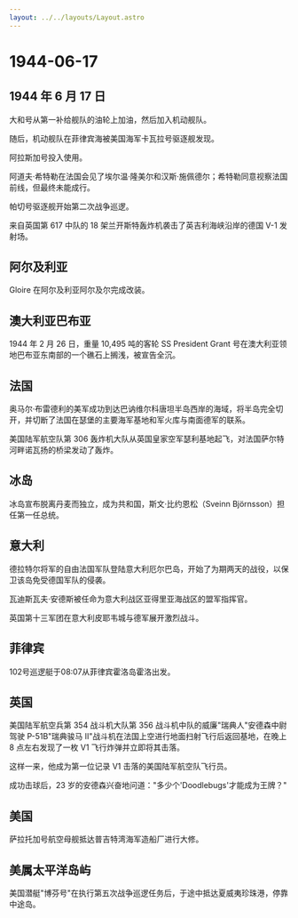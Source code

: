 ```yaml
---
layout: ../../layouts/Layout.astro
---
```


# 1944-06-17

## 1944 年 6 月 17 日

大和号从第一补给舰队的油轮上加油，然后加入机动舰队。

随后，机动舰队在菲律宾海被美国海军卡瓦拉号驱逐舰发现。

阿拉斯加号投入使用。

阿道夫·希特勒在法国会见了埃尔温·隆美尔和汉斯·施佩德尔；希特勒同意视察法国前线，但最终未能成行。

帕切号驱逐舰开始第二次战争巡逻。

来自英国第 617 中队的 18 架兰开斯特轰炸机袭击了英吉利海峡沿岸的德国 V-1
发射场。

## 阿尔及利亚

Gloire 在阿尔及利亚阿尔及尔完成改装。

## 澳大利亚巴布亚

1944 年 2 月 26 日，重量 10,495 吨的客轮 SS President Grant
号在澳大利亚领地巴布亚东南部的一个礁石上搁浅，被宣告全沉。

## 法国

奥马尔·布雷德利的美军成功到达巴讷维尔科唐坦半岛西岸的海域，将半岛完全切开，并切断了法国在瑟堡的主要海军基地和军火库与南面德军的联系。

美国陆军航空队第 306
轰炸机大队从英国皇家空军瑟利基地起飞，对法国萨尔特河畔诺瓦扬的桥梁发动了轰炸。

## 冰岛

冰岛宣布脱离丹麦而独立，成为共和国，斯文·比约恩松（Sveinn
Björnsson）担任第一任总统。

## 意大利

德拉特尔将军的自由法国军队登陆意大利厄尔巴岛，开始了为期两天的战役，以保卫该岛免受德国军队的侵袭。

瓦迪斯瓦夫·安德斯被任命为意大利战区亚得里亚海战区的盟军指挥官。

英国第十三军团在意大利皮耶韦城与德军展开激烈战斗。

## 菲律宾

102号巡逻艇于08:07从菲律宾霍洛岛霍洛出发。

## 英国

美国陆军航空兵第 354 战斗机大队第 356
战斗机中队的威廉"瑞典人"安德森中尉驾驶 P-51B"瑞典骏马
II"战斗机在法国上空进行地面扫射飞行后返回基地，在晚上 8 点左右发现了一枚
V1 飞行炸弹并立即将其击落。

这样一来，他成为第一位记录 V1 击落的美国陆军航空队飞行员。

成功击球后，23 岁的安德森兴奋地问道："多少个'Doodlebugs'才能成为王牌？"

## 美国

萨拉托加号航空母舰抵达普吉特湾海军造船厂进行大修。

## 美属太平洋岛屿

美国潜艇"博芬号"在执行第五次战争巡逻任务后，于途中抵达夏威夷珍珠港，停靠中途岛。